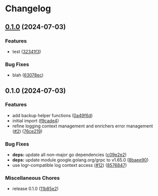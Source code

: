 # Changelog

## [0.1.0](https://github.com/fcanovai/cnpg-i-machinery/compare/v0.1.0...v0.1.0) (2024-07-03)


### Features

* test ([32341f3](https://github.com/fcanovai/cnpg-i-machinery/commit/32341f3fbe674a6232e8ba565a0a69362d3f796a))


### Bug Fixes

* blah ([63078ec](https://github.com/fcanovai/cnpg-i-machinery/commit/63078ec1e509c9d69e7e2f3aeab68d0edf70954a))

## 0.1.0 (2024-07-03)


### Features

* add backup helper functions ([0a49f6d](https://github.com/fcanovai/cnpg-i-machinery/commit/0a49f6de1ae86aabb0fb76f4f2404164acb87610))
* initial import ([f9cade4](https://github.com/fcanovai/cnpg-i-machinery/commit/f9cade4b50973c72b2049d80202a96b1d23c420f))
* refine logging context management and enrichers error management ([#2](https://github.com/fcanovai/cnpg-i-machinery/issues/2)) ([76ce219](https://github.com/fcanovai/cnpg-i-machinery/commit/76ce219b15a6f81494d9c374cfe3ad3db586f65f))


### Bug Fixes

* **deps:** update all non-major go dependencies ([c09e2e2](https://github.com/fcanovai/cnpg-i-machinery/commit/c09e2e24c34ef00ab950db84cad71d2224324356))
* **deps:** update module google.golang.org/grpc to v1.65.0 ([8baee90](https://github.com/fcanovai/cnpg-i-machinery/commit/8baee90500a40094f55348ccb25686c44bcebe0e))
* use logr-compatible log context access ([#12](https://github.com/fcanovai/cnpg-i-machinery/issues/12)) ([8576847](https://github.com/fcanovai/cnpg-i-machinery/commit/8576847b3449cf636fb1f85065fc052a10b767a7))


### Miscellaneous Chores

* release 0.1.0 ([11b85e2](https://github.com/fcanovai/cnpg-i-machinery/commit/11b85e2b40488381d9d099a0e06085f313ce6256))
